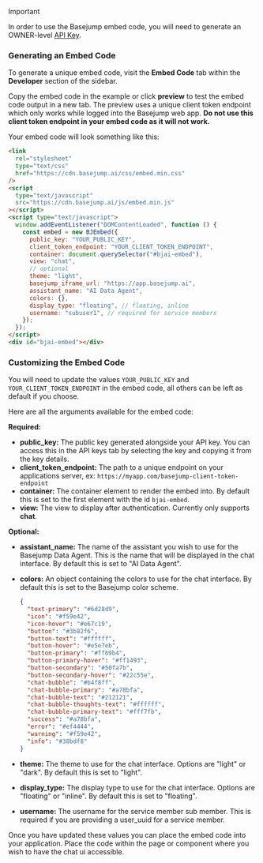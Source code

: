 > [!important]
> In order to use the Basejump embed code, you will need to generate an OWNER-level [API Key](/sidebar-options/owner-options/api-keys.md).

### Generating an Embed Code

To generate a unique embed code, visit the **Embed Code** tab within the **Developer** section of the sidebar.

Copy the embed code in the example or click **preview** to test the embed code output in a new tab. The preview uses a unique client token endpoint which only works while logged into the Basejump web app. **Do not use this client token endpoint in your embed code as it will not work.**

Your embed code will look something like this:

```html ~Example embed code:~
<link
  rel="stylesheet"
  type="text/css"
  href="https://cdn.basejump.ai/css/embed.min.css"
/>
<script
  type="text/javascript"
  src="https://cdn.basejump.ai/js/embed.min.js"
></script>
<script type="text/javascript">
  window.addEventListener("DOMContentLoaded", function () {
    const embed = new BJEmbed({
      public_key: "YOUR_PUBLIC_KEY",
      client_token_endpoint: "YOUR_CLIENT_TOKEN_ENDPOINT",
      container: document.querySelector("#bjai-embed"),
      view: "chat",
      // optional
      theme: "light",
      basejump_iframe_url: "https://app.basejump.ai",
      assistant_name: "AI Data Agent",
      colors: {},
      display_type: "floating", // floating, inline
      username: "subuser1", // required for service members
    });
  });
</script>
<div id="bjai-embed"></div>
```

### Customizing the Embed Code

You will need to update the values `YOUR_PUBLIC_KEY` and `YOUR_CLIENT_TOKEN_ENDPOINT` in the embed code, all others can be left as default if you choose.

Here are all the arguments available for the embed code:

**Required:**

- **public_key:** The public key generated alongside your API key. You can access this in the API keys tab by selecting the key and copying it from the key details.
- **client_token_endpoint:** The path to a unique endpoint on your applications server, ex: `https://myapp.com/basejump-client-token-endpoint`
- **container:** The container element to render the embed into. By default this is set to the first element with the id `bjai-embed`.
- **view:** The view to display after authentication. Currently only supports **chat**.

**Optional:**

- **assistant_name:** The name of the assistant you wish to use for the Basejump Data Agent. This is the name that will be displayed in the chat interface. By default this is set to "AI Data Agent".
- **colors:** An object containing the colors to use for the chat interface. By default this is set to the Basejump color scheme.

  ```json ~Example colors object:~
  {
    "text-primary": "#6d28d9",
    "icon": "#f59e42",
    "icon-hover": "#e67c19",
    "button": "#3b82f6",
    "button-text": "#ffffff",
    "button-hover": "#e5e7eb",
    "button-primary": "#ff69b4",
    "button-primary-hover": "#ff1493",
    "button-secondary": "#50fa7b",
    "button-secondary-hover": "#22c55e",
    "chat-bubble": "#b4f8ff",
    "chat-bubble-primary": "#a78bfa",
    "chat-bubble-text": "#212121",
    "chat-bubble-thoughts-text": "#ffffff",
    "chat-bubble-primary-text": "#fff7fb",
    "success": "#a78bfa",
    "error": "#ef4444",
    "warning": "#f59e42",
    "info": "#38bdf8"
  }
  ```

- **theme:** The theme to use for the chat interface. Options are "light" or "dark". By default this is set to "light".

- **display_type:** The display type to use for the chat interface. Options are "floating" or "inline". By default this is set to "floating".

- **username:** The username for the service member sub member. This is required if you are providing a user_uuid for a service member.

Once you have updated these values you can place the embed code into your application. Place the code within the page or component where you wish to have the chat ui accessible.
